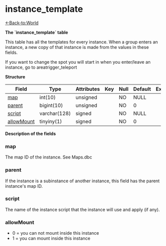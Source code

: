 # instance\_template

[<-Back-to:World](database-world.md)

**The \`instance\_template\` table**

This table has all the templates for every instance. When a group enters an instance, a new copy of that instance is made from the values in these fields.

If you want to change the spot you will start in when you enter/leave an instance, go to areatrigger\_teleport

**Structure**

| Field           | Type         | Attributes | Key | Null | Default | Extra | Comment |
|-----------------|--------------|------------|-----|------|---------|-------|---------|
| [map][1]        | int(10)      | unsigned   |     | NO   | NULL    |       |         |
| [parent][2]     | bigint(10)   | unsigned   |     | NO   | 0       |       |         |
| [script][3]     | varchar(128) | signed     |     | NO   | NULL    |       |         |
| [allowMount][4] | tinyiny(1)   | signed     |     | NO   | 0       |       |         |

[1]: #map
[2]: #parent
[3]: #script
[4]: #allowmount

**Description of the fields**

### map

The map ID of the instance. See Maps.dbc

### parent

If the instance is a subinstance of another instance, this field has the parent instance's map ID.

### script

The name of the instance script that the instance will use and apply (if any).

### allowMount

- 0 = you can not mount inside this instance
- 1 = you can mount inside this instance
